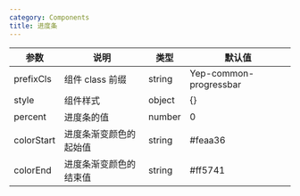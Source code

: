 ```yaml
---
category: Components
title: 进度条
---
```


<DEMO>

| 参数       | 说明                   | 类型   | 默认值                 |
| ---------- | ---------------------- | ------ | ---------------------- |
| prefixCls  | 组件 class 前缀        | string | Yep-common-progressbar |
| style      | 组件样式               | object | {}                     |
| percent    | 进度条的值             | number | 0                      |
| colorStart | 进度条渐变颜色的起始值 | string | #feaa36                |
| colorEnd   | 进度条渐变颜色的结束值 | string | #ff5741                |
